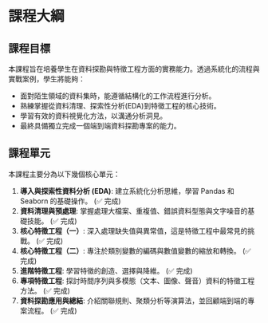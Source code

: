 # 課程大綱

## 課程目標

本課程旨在培養學生在資料探勘與特徵工程方面的實務能力。透過系統化的流程與實戰案例，學生將能夠：

- 面對陌生領域的資料集時，能遵循結構化的工作流程進行分析。
- 熟練掌握從資料清理、探索性分析(EDA)到特徵工程的核心技術。
- 學習有效的資料視覺化方法，以溝通分析洞見。
- 最終具備獨立完成一個端到端資料探勘專案的能力。

## 課程單元

本課程主要分為以下幾個核心單元：

1.  **導入與探索性資料分析 (EDA)**: 建立系統化分析思維，學習 Pandas 和 Seaborn 的基礎操作。 (✅ 完成)
2.  **資料清理與預處理**: 掌握處理大檔案、重複值、錯誤資料型態與文字噪音的基礎技能。 (✅ 完成)
3.  **核心特徵工程（一）**: 深入處理缺失值與異常值，這是特徵工程中最常見的挑戰。 (✅ 完成)
4.  **核心特徵工程（二）**: 專注於類別變數的編碼與數值變數的縮放和轉換。 (✅ 完成)
5.  **進階特徵工程**: 學習特徵的創造、選擇與降維。 (✅ 完成)
6.  **專項特徵工程**: 探討時間序列與多模態（文本、圖像、聲音）資料的特徵工程方法。 (✅ 完成)
7.  **資料探勘應用與總結**: 介紹關聯規則、聚類分析等演算法，並回顧端到端的專案流程。 (✅ 完成)